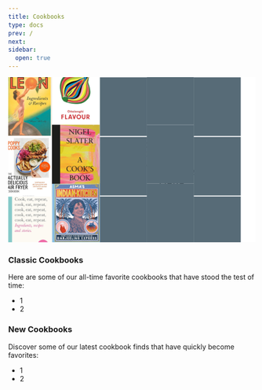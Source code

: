 ```yaml
---
title: Cookbooks
type: docs
prev: /
next: 
sidebar:
  open: true
---
```

![Cookbook Collage](cookbooks.png)

### Classic Cookbooks
Here are some of our all-time favorite cookbooks that have stood the test of time:
- 1
- 2

### New Cookbooks
Discover some of our latest cookbook finds that have quickly become favorites:
- 1
- 2

<!-- {{< cards >}}
  {{< card link="https://example.com/latest1" title="Latest Cookbook 1" image="images/latest1.jpg" subtitle="Innovative recipes for modern cooks." >}}
  {{< card link="https://example.com/latest2" title="Latest Cookbook 2" image="images/latest2.jpg" subtitle="Fresh and exciting culinary ideas." >}}
  {{< card link="https://example.com/latest3" title="Latest Cookbook 3" image="images/latest3.jpg" subtitle="Contemporary cuisine at its best." >}}
{{< /cards >}} -->
